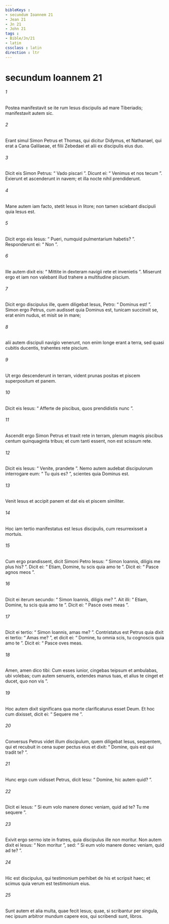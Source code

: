 ```yaml
---
bibleKeys : 
- secundum Ioannem 21
- Jean 21
- Jn 21
- John 21
tags : 
- Bible/Jn/21
- latin
cssclass : latin
direction : ltr
---
```


# secundum Ioannem 21

###### 1
Postea manifestavit se ite rum Iesus discipulis ad mare Tiberiadis; manifestavit autem sic. 
###### 2
Erant simul Simon Petrus et Thomas, qui dicitur Didymus, et Nathanael, qui erat a Cana Galilaeae, et filii Zebedaei et alii ex discipulis eius duo. 
###### 3
Dicit eis Simon Petrus: “ Vado piscari ”. Dicunt ei: “ Venimus et nos tecum ”. Exierunt et ascenderunt in navem; et illa nocte nihil prendiderunt.
###### 4
Mane autem iam facto, stetit Iesus in litore; non tamen sciebant discipuli quia Iesus est. 
###### 5
Dicit ergo eis Iesus: “ Pueri, numquid pulmentarium habetis? ”. Responderunt ei: “ Non ”. 
###### 6
Ille autem dixit eis: “ Mittite in dexteram navigii rete et invenietis ”. Miserunt ergo et iam non valebant illud trahere a multitudine piscium. 
###### 7
Dicit ergo discipulus ille, quem diligebat Iesus, Petro: “ Dominus est! ”. Simon ergo Petrus, cum audisset quia Dominus est, tunicam succinxit se, erat enim nudus, et misit se in mare; 
###### 8
alii autem discipuli navigio venerunt, non enim longe erant a terra, sed quasi cubitis ducentis, trahentes rete piscium.
###### 9
Ut ergo descenderunt in terram, vident prunas positas et piscem superpositum et panem. 
###### 10
Dicit eis Iesus: “ Afferte de piscibus, quos prendidistis nunc ”. 
###### 11
Ascendit ergo Simon Petrus et traxit rete in terram, plenum magnis piscibus centum quinquaginta tribus; et cum tanti essent, non est scissum rete. 
###### 12
Dicit eis Iesus: “ Venite, prandete ”. Nemo autem audebat discipulorum interrogare eum: “ Tu quis es? ”, scientes quia Dominus est.
###### 13
Venit Iesus et accipit panem et dat eis et piscem similiter. 
###### 14
Hoc iam tertio manifestatus est Iesus discipulis, cum resurrexisset a mortuis.
###### 15
Cum ergo prandissent, dicit Simoni Petro Iesus: “ Simon Ioannis, diligis me plus his? ”. Dicit ei: “ Etiam, Domine, tu scis quia amo te ”. Dicit ei: “ Pasce agnos meos ”. 
###### 16
Dicit ei iterum secundo: “ Simon Ioannis, diligis me? ”. Ait illi: “ Etiam, Domine, tu scis quia amo te ”. Dicit ei: “ Pasce oves meas ”. 
###### 17
Dicit ei tertio: “ Simon Ioannis, amas me? ”. Contristatus est Petrus quia dixit ei tertio: “ Amas me? ”, et dicit ei: “ Domine, tu omnia scis, tu cognoscis quia amo te ”. Dicit ei: “ Pasce oves meas. 
###### 18
Amen, amen dico tibi: Cum esses iunior, cingebas teipsum et ambulabas, ubi volebas; cum autem senueris, extendes manus tuas, et alius te cinget et ducet, quo non vis ”. 
###### 19
Hoc autem dixit significans qua morte clarificaturus esset Deum. Et hoc cum dixisset, dicit ei: “ Sequere me ”.
###### 20
Conversus Petrus videt illum discipulum, quem diligebat Iesus, sequentem, qui et recubuit in cena super pectus eius et dixit: “ Domine, quis est qui tradit te? ”. 
###### 21
Hunc ergo cum vidisset Petrus, dicit Iesu: “ Domine, hic autem quid? ”. 
###### 22
Dicit ei Iesus: “ Si eum volo manere donec veniam, quid ad te? Tu me sequere ”. 
###### 23
Exivit ergo sermo iste in fratres, quia discipulus ille non moritur. Non autem dixit ei Iesus: “ Non moritur ”, sed: “ Si eum volo manere donec veniam, quid ad te? ”.
###### 24
Hic est discipulus, qui testimonium perhibet de his et scripsit haec; et scimus quia verum est testimonium eius. 
###### 25
Sunt autem et alia multa, quae fecit Iesus; quae, si scribantur per singula, nec ipsum arbitror mundum capere eos, qui scribendi sunt, libros.
